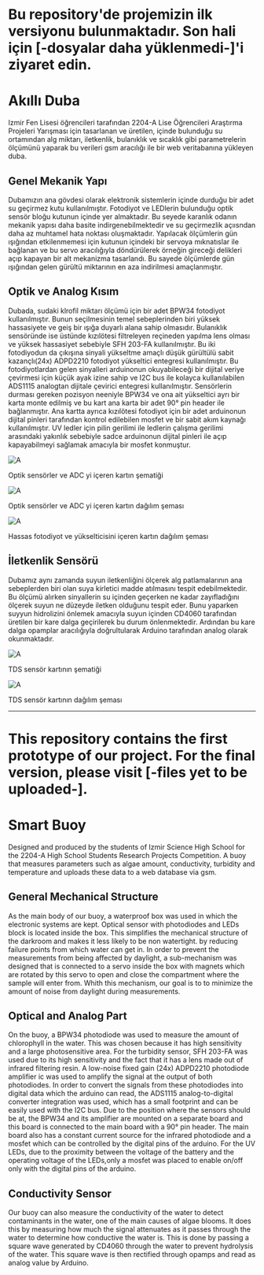 # Bu repository'de projemizin ilk versiyonu bulunmaktadır. Son hali için [-dosyalar daha yüklenmedi-]'i ziyaret edin.


# Akıllı Duba

Izmir Fen Lisesi öğrencileri tarafından 2204-A Lise Öğrencileri Araştırma Projeleri Yarışması için tasarlanan ve üretilen, içinde bulunduğu su ortamından
alg miktarı, iletkenlik, bulanıklık ve sıcaklık gibi parametrelerin ölçümünü yaparak bu verileri gsm aracılığı ile bir web veritabanına yükleyen duba.

## Genel Mekanik Yapı

Dubamızın ana gövdesi olarak elektronik sistemlerin içinde durduğu bir adet su geçirmez kutu kullanılmıştır. Fotodiyot ve LEDlerin bulunduğu optik sensör
bloğu kutunun içinde yer almaktadır. Bu seyede karanlık odanın mekanik yapısı daha basite indirgenebilmektedir ve su geçirmezlik açıısndan daha az muhtamel
hata noktası oluşmaktadır. Yapılacak ölçümlerin gün ışığından etkilenmemesi için kutunun içindeki bir servoya mıknatıslar ile bağlanan ve bu servo aracılığıyla döndürülerek örneğin gireceği delikleri açıp kapayan bir alt mekanizma tasarlandı. Bu sayede ölçümlerde gün ışığından gelen gürültü miktarının en aza indirilmesi amaçlanmıştır. 

## Optik ve Analog Kısım

Dubada, sudaki klrofil miktarı ölçümü için bir adet BPW34 fotodiyot kullanılmıştır. Bunun seçilmesinin temel sebeplerinden biri yüksek hassasiyete ve geiş bir ışığa duyarlı alana sahip olmasıdır. Bulanıklık sensöründe ise üstünde kızılötesi filtreleyen reçineden yapılma lens olması ve yüksek hassasiyet sebebiyle SFH 203-FA kullanılmıştır. Bu iki fotodiyodun da çıkışına sinyali yükseltme amaçlı düşük gürültülü sabit kazançlı(24x) ADPD2210 fotodiyot yükseltici entegresi kullanılmıştır. Bu fotodiyotlardan gelen sinyalleri arduinonun okuyabileceği bir dijital veriye çevirmesi için küçük ayak izine sahip ve I2C bus ile kolayca kullanılabilen ADS1115 analogtan dijitale çevirici entegresi kullanılmıştır. Sensörlerin durması gereken pozisyon neeniyle BPW34 ve ona ait yükseltici ayrı bir karta monte edilmiş ve bu kart ana karta bir adet 90° pin header ile bağlanmıştır. Ana kartta ayrıca kızılötesi fotodiyot için bir adet arduinonun dijital pinleri tarafından kontrol edilebilen mosfet ve bir sabit akım kaynağı kullanılmıştır. UV ledler için pilin gerilimi ile ledlerin çalışma gerilimi arasındaki yakınlık sebebiyle sadce arduinonun dijital pinleri ile açıp kapayabilmeyi sağlamak amacıyla bir mosfet konmuştur.

![A](https://github.com/ErAk042/akilli_duba/blob/main/resimler/Ekran%20Al%C4%B1nt%C4%B1s%C4%B12.PNG?raw=true)

Optik sensörler ve ADC yi içeren kartın şematiği


![A](https://github.com/ErAk042/akilli_duba/blob/main/resimler/Ekran%20Al%C4%B1nt%C4%B1s%C4%B1.PNG?raw=true)

Optik sensörler ve ADC yi içeren kartın dağılım şeması


![A](https://github.com/ErAk042/akilli_duba/blob/main/resimler/Ekran%20Al%C4%B1nt%C4%B1s%C4%B11.PNG?raw=true)

Hassas fotodiyot ve yükselticisini içeren kartın dağılım şeması


## İletkenlik Sensörü

Dubamız aynı zamanda suyun iletkenliğini ölçerek alg patlamalarının ana sebeplerden biri olan suya kirletici madde atılmasını tespit edebilmektedir. Bu ölçümü alırken sinyallerin su içinden geçerken ne kadar zayıfladığını ölçerek suyun ne düzeyde iletken olduğunu tespit eder. Bunu yaparken suyyun hidrolizini önlemek amacıyla suyun içinden CD4060 tarafından üretilen bir kare dalga geçirilerek bu durum önlenmektedir. Ardından bu kare dalga opamplar aracılığıyla doğrultularak Arduino tarafından analog olarak okunmaktadır. 

![A](https://github.com/ErAk042/akilli_duba/blob/main/resimler/Ekran%20Al%C4%B1nt%C4%B1s%C4%B12.PNG?raw=true)

TDS sensör kartının şematiği


![A](https://github.com/ErAk042/akilli_duba/blob/main/resimler/Ekran%20g%C3%B6r%C3%BCnt%C3%BCs%C3%BC%202023-06-01%20095348.png?raw=true)

TDS sensör kartının dağılım şeması



------------------------------------------------------------------------------------------------------------------------------------------------------------------

# This repository contains the first prototype of our project. For the final version, please visit [-files yet to be uploaded-].

# Smart Buoy

Designed and produced by the students of Izmir Science High School for the 2204-A High School Students Research Projects Competition.
A buoy that measures parameters such as algae amount, conductivity, turbidity and temperature and uploads these data to a web database via gsm.

## General Mechanical Structure

As the main body of our buoy, a waterproof box was used in which the electronic systems are kept. Optical sensor with photodiodes and LEDs
block is located inside the box. This simplifies the mechanical structure of the darkroom and makes it less likely to be non watertight.
by reducing failure points from which water can get in. In order to prevent the measurements from being affected by daylight, a sub-mechanism was designed that is connected to a servo inside the box with magnets which are rotated by this servo to open and close the compartment where the sample will enter from. Whith this mechanism, our goal is to to minimize the amount of noise from daylight during measurements. 

## Optical and Analog Part

On the buoy, a BPW34 photodiode was used to measure the amount of chlorophyll in the water. This was chosen because it has high sensitivity and a large photosensitive area. For the turbidity sensor, SFH 203-FA was used due to its high sensitivity and the fact that it has a lens made out of infrared filtering resin. A low-noise fixed gain (24x) ADPD2210 photodiode amplifier ic was used to amplify the signal at the output of both photodiodes. In order to convert the signals from these photodiodes into digital data which the arduino can read, the ADS1115 analog-to-digital converter integration was used, which has a small footprint and can be easily used with the I2C bus. Due to the position where the sensors should be at, the BPW34 and its amplifier are mounted on a separate board and this board is connected to the main board with a 90° pin header. The main board also has a constant current source for the infrared photodiode and a mosfet which can be controlled by the digital pins of the arduino. For the UV LEDs, due to the proximity between the voltage of the battery and the operating voltage of the LEDs,only a mosfet was placed to enable on/off only with the digital pins of the arduino.


## Conductivity Sensor

Our buoy can also measure the conductivity of the water to detect contaminants in the water, one of the main causes of algae blooms. It does this by measuring how much the signal attenuates as it passes through the water to determine how conductive the water is. This is done by passing a square wave generated by CD4060 through the water to prevent hydrolysis of the water. This square wave is then rectified through opamps and read as analog value by Arduino. 


